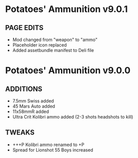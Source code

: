 # Potatoes' Ammunition v9.0.1

## PAGE EDITS
- Mod changed from "weapon" to "ammo"
- Placeholder icon replaced
- Added assetbundle manifest to Deli file

# Potatoes' Ammunition v9.0.0

## ADDITIONS
- 7.5mm Swiss added
- 45 Mars Auto added
- 11x58mmR added
- Ultra Crit Kolibri ammo added (2-3 shots headshots to kill)

## TWEAKS
- +++P Kolibri ammo renamed to +P
- Spread for Lionshot 55 Boys increased
